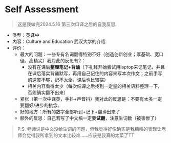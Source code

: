 # Self Assessment

>这是我做完2024.5.16 第三次口译之后的自我反思.  

- 类型：英译中
- 内容：Culture and Education 武汉大学的介绍
- 评价：
	- 最大的问题：一些专有名词翻得特别不好（创造创新创业；厚基础、宽口径、高精尖）我对此的反思有2：
		-  没有在课后**整理笔记+背诵**（下礼拜开始尝试用laptop来记笔记，并且在课后落实背诵默写，再用自己记住的内容来写本次作文；之前手写的速度不够，记不太全，课后也比较摆）
		-  相关内容看得太少（每次结课之后找到一定量的相关语料整理一下，否则确实翻不出来）
	- 紧张（第一次中译英，手抖+声音抖）我对此的反思是：不要有太多一定要翻好/进步的执念。
	- 好的地方：所有的数字全部听到+记下+翻译出来了
	- 额外的反思：自己若写了中文稿一定要**试翻**，注意生词数（被害惨了）

> P.S. 老师说是中文没给生词的问题，但我觉得好像确实是我糟糕的表现让老师会觉得我所拿到的文本比较难……应该是我真的太菜了TT